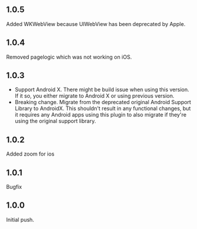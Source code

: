 ## 1.0.5
Added WKWebView because UIWebView has been deprecated by Apple.

## 1.0.4
Removed pagelogic which was not working on iOS.

## 1.0.3

* Support Android X. There might be build issue when using this version. If it so, you either migrate to Android X or using previous version. 
* Breaking change. Migrate from the deprecated original Android Support Library to AndroidX. This shouldn't result in any functional changes, but it requires any Android apps using this plugin to also migrate if they're using the original support library.

## 1.0.2
Added zoom for ios

## 1.0.1
Bugfix

## 1.0.0
Initial push.
